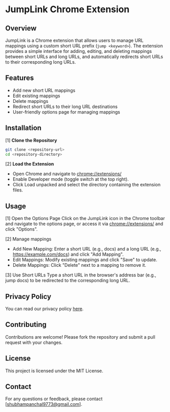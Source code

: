 # JumpLink Chrome Extension

## Overview

JumpLink is a Chrome extension that allows users to manage URL mappings using a custom short URL prefix (`jump <keyword>`). The extension provides a simple interface for adding, editing, and deleting mappings between short URLs and long URLs, and automatically redirects short URLs to their corresponding long URLs.

## Features

- Add new short URL mappings
- Edit existing mappings
- Delete mappings
- Redirect short URLs to their long URL destinations
- User-friendly options page for managing mappings

## Installation
[1] **Clone the Repository**

```bash
git clone <repository-url>
cd <repository-directory>
```

[2] **Load the Extension**  
- Open Chrome and navigate to [chrome://extensions/](chrome://extensions/)
- Enable Developer mode (toggle switch at the top right).
- Click Load unpacked and select the directory containing the extension files.

## Usage

[1] Open the Options Page
Click on the JumpLink icon in the Chrome toolbar and navigate to the options page, or access it via [chrome://extensions/](chrome://extensions/) and click "Options".  

[2] Manage mappings  
- Add New Mapping: Enter a short URL (e.g., docs) and a long URL (e.g., https://example.com/docs) and click "Add Mapping".
- Edit Mappings: Modify existing mappings and click "Save" to update.
- Delete Mappings: Click "Delete" next to a mapping to remove it.

[3] Use Short URLs
Type a short URL in the browser's address bar (e.g., jump docs) to be redirected to the corresponding long URL.

## Privacy Policy
You can read our privacy policy [here](https://panchalshubham0608.github.io/jumplink/privacy-policy.html).

## Contributing
Contributions are welcome! Please fork the repository and submit a pull request with your changes.

## License
This project is licensed under the MIT License.

## Contact
For any questions or feedback, please contact [shubhampanchal9773@gmail.com].  

